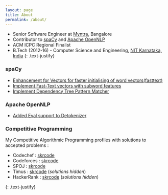 ```yaml
---
layout: page
title: About
permalink: /about/
---
```


* Senior Software Engineer at [Myntra](http://www.myntra.com), Bangalore
* Contributor to [spaCy](https://spacy.io/) and [Apache OpenNLP](https://opennlp.apache.org/)
* ACM ICPC Regional Finalist
* B.Tech (2012-16) - Computer Science and Engineering, [NIT Karnataka, India](http://www.nitk.ac.in)
{: .text-justify}

### spaCy
* [Enhancement for Vectors for faster initialising of word vectors(fasttext)](https://github.com/explosion/spaCy/pull/2170)
* [Implement Fast-Text vectors with subword features](https://github.com/explosion/spaCy/pull/2247)
* [Implement Dependency Tree Pattern Matcher](https://github.com/explosion/spaCy/commit/356af7b0a18fdef2a8761c4b99983fa9445ebe0c)

### Apache OpenNLP
* [Added Eval support to Detokenizer](https://github.com/apache/opennlp/pull/308)

### Competitive Programming

My Competitive Algorithmic Programming profiles with solutions to accepted problems :<br>
* Codechef : <a href='/about/codechef'>skrcode</a> <br>
* Codeforces : <a href='/about/codeforces'>skrcode</a> <br>
* SPOJ : <a href='/about/spoj'>skrcode</a> <br>
* Timus : <a href='http://acm.timus.ru/author.aspx?id=167645'>skrcode</a> (_solutions hidden_) <br> 
* HackerRank : <a href='https://www.hackerrank.com/skrcode'>skrcode</a> (_solutions hidden_) <br>





{: .text-justify}
